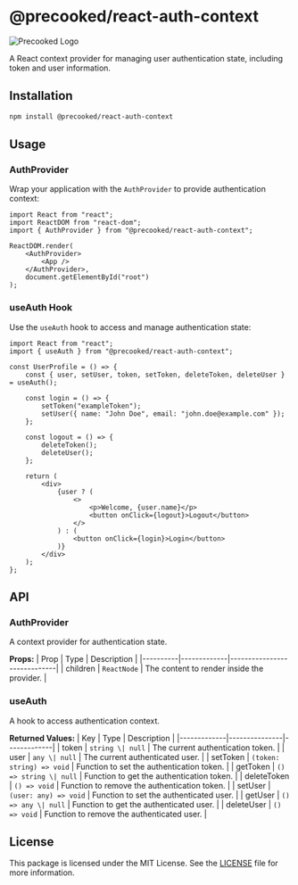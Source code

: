 
# @precooked/react-auth-context

![Precooked Logo](https://precookedcode.com/assets/logos/logo-horizontal-dark.svg)

A React context provider for managing user authentication state, including token and user information.

## Installation

```bash
npm install @precooked/react-auth-context
```

## Usage

### AuthProvider

Wrap your application with the `AuthProvider` to provide authentication context:

```tsx
import React from "react";
import ReactDOM from "react-dom";
import { AuthProvider } from "@precooked/react-auth-context";

ReactDOM.render(
    <AuthProvider>
        <App />
    </AuthProvider>,
    document.getElementById("root")
);
```

### useAuth Hook

Use the `useAuth` hook to access and manage authentication state:

```tsx
import React from "react";
import { useAuth } from "@precooked/react-auth-context";

const UserProfile = () => {
    const { user, setUser, token, setToken, deleteToken, deleteUser } = useAuth();

    const login = () => {
        setToken("exampleToken");
        setUser({ name: "John Doe", email: "john.doe@example.com" });
    };

    const logout = () => {
        deleteToken();
        deleteUser();
    };

    return (
        <div>
            {user ? (
                <>
                    <p>Welcome, {user.name}</p>
                    <button onClick={logout}>Logout</button>
                </>
            ) : (
                <button onClick={login}>Login</button>
            )}
        </div>
    );
};
```

## API

### AuthProvider

A context provider for authentication state.

**Props:**
| Prop     | Type        | Description                 |
|----------|-------------|-----------------------------|
| children | `ReactNode` | The content to render inside the provider. |

### useAuth

A hook to access authentication context.

**Returned Values:**
| Key         | Type          | Description |
|-------------|---------------|-------------|
| token       | `string \| null` | The current authentication token. |
| user        | `any \| null`    | The current authenticated user. |
| setToken    | `(token: string) => void` | Function to set the authentication token. |
| getToken    | `() => string \| null` | Function to get the authentication token. |
| deleteToken | `() => void` | Function to remove the authentication token. |
| setUser     | `(user: any) => void` | Function to set the authenticated user. |
| getUser     | `() => any \| null` | Function to get the authenticated user. |
| deleteUser  | `() => void` | Function to remove the authenticated user. |

## License

This package is licensed under the MIT License. See the [LICENSE](LICENSE) file for more information.
